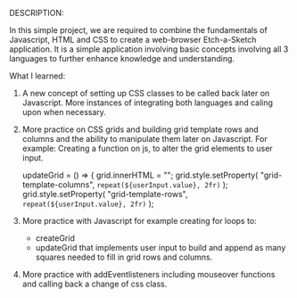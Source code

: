 DESCRIPTION:

In this simple project, we are required to combine the fundamentals of Javascript, HTML and CSS to create a web-browser Etch-a-Sketch application. It is a simple application involving basic concepts involving all 3 languages to further enhance knowledge and understanding.

What I learned:

1. A new concept of setting up CSS classes to be called back later on Javascript. More instances of integrating both languages and caling upon when necessary.

2. More practice on CSS grids and building grid template rows and columns and the ability to manipulate them later on Javascript. 
    For example: Creating a function on js, to alter the grid elements to user input.
    
    updateGrid = () => {
    grid.innerHTML = "";
    grid.style.setProperty(
    "grid-template-columns", `repeat(${userInput.value}, 2fr)`
    );
    grid.style.setProperty(
    "grid-template-rows", `repeat(${userInput.value}, 2fr)`
    );

3. More practice with Javascript for example creating for loops to:
    - createGrid
    - updateGrid that implements user input to build and append as many squares needed to fill in grid rows and columns.

4. More practice with addEventlisteners including mouseover functions and calling back a change of css class.
